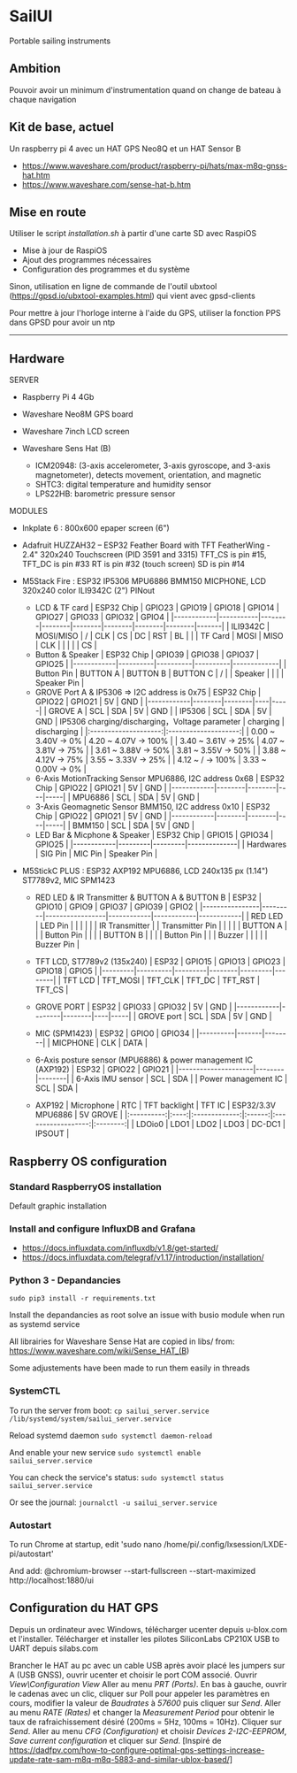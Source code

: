 # SailUI

Portable sailing instruments

## Ambition
Pouvoir avoir un minimum d'instrumentation quand on change de bateau à chaque navigation

## Kit de base, actuel
Un raspberry pi 4 avec un HAT GPS Neo8Q et un HAT Sensor B
- https://www.waveshare.com/product/raspberry-pi/hats/max-m8q-gnss-hat.htm
- https://www.waveshare.com/sense-hat-b.htm

## Mise en route
Utiliser le script *installation.sh* à partir d'une carte SD avec RaspiOS
- Mise à jour de RaspiOS
- Ajout des programmes nécessaires
- Configuration des programmes et du système



Sinon, utilisation en ligne de commande de l'outil ubxtool (https://gpsd.io/ubxtool-examples.html) qui vient avec gpsd-clients

Pour mettre à jour l'horloge interne à l'aide du GPS, utiliser la fonction PPS dans GPSD pour avoir un ntp

------------------------------

## Hardware

SERVER

- Raspberry Pi 4 4Gb
- Waveshare Neo8M GPS board
- Waveshare 7inch LCD screen

- Waveshare Sens Hat (B)
  - ICM20948: (3-axis accelerometer, 3-axis gyroscope, and 3-axis magnetometer), detects movement, orientation, and magnetic
  - SHTC3: digital temperature and humidity sensor
  - LPS22HB: barometric pressure sensor

MODULES

- Inkplate 6 : 800x600 epaper screen (6")

- Adafruit HUZZAH32 – ESP32 Feather Board with TFT FeatherWing - 2.4" 320x240 Touchscreen (PID 3591 and 3315)
TFT_CS is pin #15, TFT_DC is pin #33
RT is pin #32 (touch screen)
SD is pin #14

- M5Stack Fire : ESP32 IP5306 MPU6886 BMM150 MICPHONE, LCD 320x240 color ILI9342C (2")
PINout
  - LCD & TF card
| ESP32 Chip | GPIO23    | GPIO19 | GPIO18 | GPIO14 | GPIO27 | GPIO33 | GPIO32 | GPIO4 |
|------------|-----------|--------|--------|--------|--------|--------|--------|-------|
| ILI9342C   | MOSI/MISO | /      | CLK    | CS     | DC     | RST    | BL     |       |
| TF Card    | MOSI      | MISO   | CLK    |        |        |        |        | CS    |
  - Button & Speaker
| ESP32 Chip | GPIO39   | GPIO38   | GPIO37   | GPIO25      |
|------------|----------|----------|----------|-------------|
| Button Pin | BUTTON A | BUTTON B | BUTTON C | /           |
| Speaker    |          |          |          | Speaker Pin |
  - GROVE Port A & IP5306 => I2C address is 0x75
| ESP32 Chip | GPIO22 | GPIO21 | 5V | GND |
|------------|--------|--------|----|-----|
| GROVE A    | SCL    | SDA    | 5V | GND |
| IP5306     | SCL    | SDA    | 5V | GND |
IP5306 charging/discharging，Voltage parameter
|       charging       |      discharging     |
|:--------------------:|:--------------------:|
| 0.00 ~ 3.40V -> 0%   | 4.20 ~ 4.07V -> 100% |
| 3.40 ~ 3.61V -> 25%  | 4.07 ~ 3.81V -> 75%  |
| 3.61 ~ 3.88V -> 50%  | 3.81 ~ 3.55V -> 50%  |
| 3.88 ~ 4.12V -> 75%  | 3.55 ~ 3.33V -> 25%  |
| 4.12 ~   /   -> 100% | 3.33 ~ 0.00V -> 0%   |
  - 6-Axis MotionTracking Sensor MPU6886, I2C address 0x68
| ESP32 Chip | GPIO22 | GPIO21 | 5V | GND |
|------------|--------|--------|----|-----|
| MPU6886    | SCL    | SDA    | 5V | GND |
  - 3-Axis Geomagnetic Sensor BMM150, I2C address 0x10
| ESP32 Chip | GPIO22 | GPIO21 | 5V | GND |
|------------|--------|--------|----|-----|
| BMM150     | SCL    | SDA    | 5V | GND |
  - LED Bar & Micphone & Speaker
| ESP32 Chip | GPIO15  | GPIO34  | GPIO25       |
|------------|---------|---------|--------------|
| Hardwares  | SIG Pin | MIC Pin |  Speaker Pin |

- M5StickC PLUS : ESP32 AXP192 MPU6886, LCD 240x135 px (1.14") ST7789v2, MIC SPM1423
  - RED LED & IR Transmitter & BUTTON A & BUTTON B
| ESP32          | GPIO10  | GPIO9           | GPIO37     | GPIO39     | GPIO2      |
|----------------|---------|-----------------|------------|------------|------------|
| RED LED        | LED Pin |                 |            |            |            |
| IR Transmitter |         | Transmitter Pin |            |            |            |
| BUTTON A       |         |                 | Button Pin |            |            |
| BUTTON B       |         |                 |            | Button Pin |            |
| Buzzer         |         |                 |            |            | Buzzer Pin |

  - TFT LCD, ST7789v2 (135x240)
| ESP32   | GPIO15   | GPIO13  | GPIO23 | GPIO18  | GPIO5  |
|---------|----------|---------|--------|---------|--------|
| TFT LCD | TFT_MOSI | TFT_CLK | TFT_DC | TFT_RST | TFT_CS |

  - GROVE PORT
| ESP32      | GPIO33 | GPIO32 | 5V | GND |
|------------|--------|--------|----|-----|
| GROVE port | SCL    | SDA    | 5V | GND |

  - MIC (SPM1423)
| ESP32    | GPIO0 | GPIO34 |
|----------|-------|--------|
| MICPHONE | CLK   | DATA   |

  - 6-Axis posture sensor (MPU6886) & power management IC (AXP192)
| ESP32               | GPIO22 | GPIO21 |
|---------------------|--------|--------|
| 6-Axis IMU sensor   | SCL    | SDA    |
| Power management IC | SCL    | SDA    |

  - AXP192
| Microphone |  RTC | TFT backlight | TFT IC | ESP32/3.3V MPU6886 | 5V GROVE |
|:----------:|:----:|:-------------:|:------:|:------------------:|:--------:|
|   LDOio0   | LDO1 |      LDO2     |  LDO3  |       DC-DC1       |  IPSOUT  |

## Raspberry OS configuration

### Standard RaspberryOS installation

Default graphic installation

### Install and configure InfluxDB and Grafana

- <https://docs.influxdata.com/influxdb/v1.8/get-started/>
- <https://docs.influxdata.com/telegraf/v1.17/introduction/installation/>

### Python 3 - Depandancies

`sudo pip3 install -r requirements.txt`

Install the depandancies as root solve an issue with busio module when run as systemd service

All librairies for Waveshare Sense Hat are copied in libs/ from:
<https://www.waveshare.com/wiki/Sense_HAT_(B>)

Some adjustements have been made to run them easily in threads

### SystemCTL

To run the server from boot:
`cp sailui_server.service /lib/systemd/system/sailui_server.service`

Reload systemd daemon
`sudo systemctl daemon-reload`

And enable your new service
`sudo systemctl enable sailui_server.service`

You can check the service's status:
`sudo systemctl status sailui_server.service`

Or see the journal:
`journalctl -u sailui_server.service`

### Autostart

To run Chrome at startup, edit
'sudo nano /home/pi/.config/lxsession/LXDE-pi/autostart'

And add:
@chromium-browser --start-fullscreen --start-maximized http://localhost:1880/ui


## Configuration du HAT GPS
Depuis un ordinateur avec Windows, télécharger ucenter depuis u-blox.com et l'installer.
Télécharger et installer les pilotes SiliconLabs CP210X USB to UART depuis silabs.com

Brancher le HAT au pc avec un cable USB après avoir placé les jumpers sur A (USB GNSS), ouvrir ucenter et choisir le port COM associé.
Ouvrir *View\Configuration View*
Aller au menu *PRT (Ports)*. En bas à gauche, ouvrir le cadenas avec un clic, cliquer sur Poll pour appeler les paramètres en cours, modifier la valeur de *Baudrates* à *57600* puis cliquer sur *Send*.
Aller au menu *RATE (Rates)* et changer la *Measurement Period* pour obtenir le taux de rafraichissement désiré (200ms = 5Hz, 100ms = 10Hz). Cliquer sur *Send*.
Aller au menu *CFG (Configuration)* et choisir *Devices* *2-I2C-EEPROM*, *Save current configuration* et cliquer sur *Send*.
[Inspiré de https://dadfpv.com/how-to-configure-optimal-gps-settings-increase-update-rate-sam-m8q-m8q-5883-and-similar-ublox-based/]